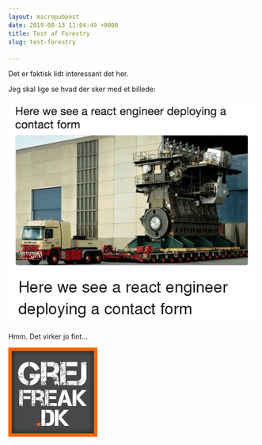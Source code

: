 ```yaml
---
layout: micropubpost
date: 2019-08-13 11:04:49 +0000
title: Test af Forestry
slug: test-forestry

---
```

Det er faktisk lidt interessant det her.

Jeg skal lige se hvad der sker med et billede:

![](/uploads/here-we-see-a-react-engineer-deploying-a-contact-form-29125757.png)

Hmm. Det virker jo fint...

![](/uploads/unnamed.jpg)